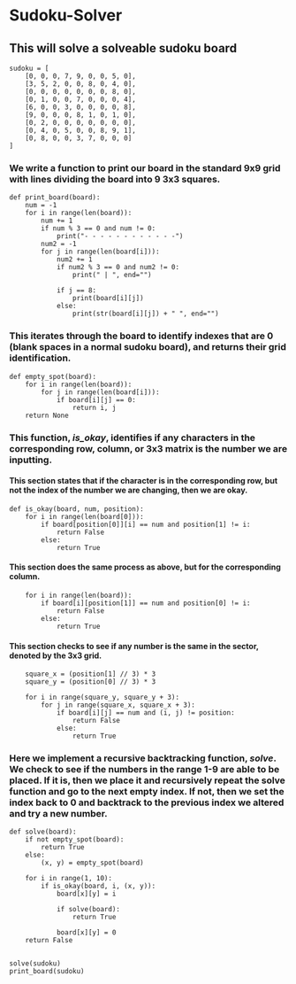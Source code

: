 # Sudoku-Solver
## This will solve a solveable sudoku board

    sudoku = [
        [0, 0, 0, 7, 9, 0, 0, 5, 0],
        [3, 5, 2, 0, 0, 8, 0, 4, 0],
        [0, 0, 0, 0, 0, 0, 0, 8, 0],
        [0, 1, 0, 0, 7, 0, 0, 0, 4],
        [6, 0, 0, 3, 0, 0, 0, 0, 8],
        [9, 0, 0, 0, 8, 1, 0, 1, 0],
        [0, 2, 0, 0, 0, 0, 0, 0, 0],
        [0, 4, 0, 5, 0, 0, 8, 9, 1],
        [0, 8, 0, 0, 3, 7, 0, 0, 0]
    ]

### We write a function to print our board in the standard 9x9 grid with lines dividing the board into 9 3x3 squares.
    def print_board(board):
        num = -1
        for i in range(len(board)):
            num += 1
            if num % 3 == 0 and num != 0:
                print("- - - - - - - - - - - -")
            num2 = -1
            for j in range(len(board[i])):
                num2 += 1
                if num2 % 3 == 0 and num2 != 0:
                    print(" | ", end="")

                if j == 8:
                    print(board[i][j])
                else:
                    print(str(board[i][j]) + " ", end="")

### This iterates through the board to identify indexes that are 0 (blank spaces in a normal sudoku board), and returns their grid identification.
    def empty_spot(board):
        for i in range(len(board)):
            for j in range(len(board[i])):
                if board[i][j] == 0:
                    return i, j
        return None

### This function, *is_okay*, identifies if any characters in the corresponding row, column, or 3x3 matrix is the number we are inputting.
#### This section states that if the character is in the corresponding row, but not the index of the number we are changing, then we are okay.
    def is_okay(board, num, position):
        for i in range(len(board[0])):
            if board[position[0]][i] == num and position[1] != i:
                return False
            else:
                return True
#### This section does the same process as above, but for the corresponding column.
        for i in range(len(board)):
            if board[i][position[1]] == num and position[0] != i:
                return False
            else:
                return True
#### This section checks to see if any number is the same in the sector, denoted by the 3x3 grid.
        square_x = (position[1] // 3) * 3
        square_y = (position[0] // 3) * 3

        for i in range(square_y, square_y + 3):
            for j in range(square_x, square_x + 3):
                if board[i][j] == num and (i, j) != position:
                    return False
                else:
                    return True

### Here we implement a recursive backtracking function, *solve*. We check to see if the numbers in the range 1-9 are able to be placed. If it is, then we place it and recursively repeat the solve function and go to the next empty index. If not, then we set the index back to 0 and backtrack to the previous index we altered and try a new number.
    def solve(board):
        if not empty_spot(board):
            return True
        else:
            (x, y) = empty_spot(board)

        for i in range(1, 10):
            if is_okay(board, i, (x, y)):
                board[x][y] = i
                
                if solve(board):
                    return True
                    
                board[x][y] = 0
        return False


    solve(sudoku)
    print_board(sudoku)
